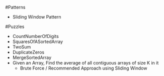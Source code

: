 #Patterns
  - Sliding Window Pattern
  
#Puzzles
- CountNumberOfDigits
- SquaresOfASortedArray
- TwoSum
- DuplicateZeros
- MergeSortedArray
- Given an Array, Find the average of all contiguous arrays of size K in it
  - Brute Force / Recommended Approach using Sliding Window 